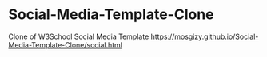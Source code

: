 # Social-Media-Template-Clone
Clone of W3School Social Media Template
https://mosgizy.github.io/Social-Media-Template-Clone/social.html
